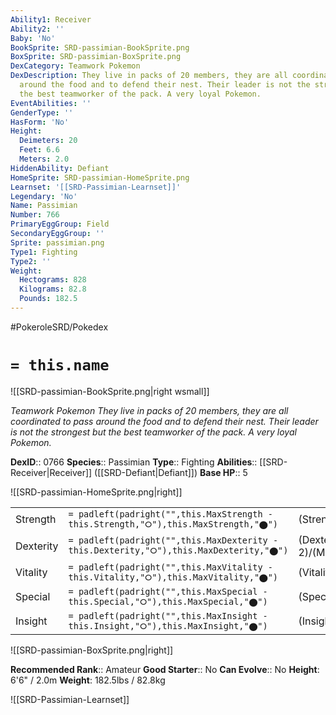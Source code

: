 ```yaml
---
Ability1: Receiver
Ability2: ''
Baby: 'No'
BookSprite: SRD-passimian-BookSprite.png
BoxSprite: SRD-passimian-BoxSprite.png
DexCategory: Teamwork Pokemon
DexDescription: They live in packs of 20 members, they are all coordinated to pass
  around the food and to defend their nest. Their leader is not the strongest but
  the best teamworker of the pack. A very loyal Pokemon.
EventAbilities: ''
GenderType: ''
HasForm: 'No'
Height:
  Deimeters: 20
  Feet: 6.6
  Meters: 2.0
HiddenAbility: Defiant
HomeSprite: SRD-passimian-HomeSprite.png
Learnset: '[[SRD-Passimian-Learnset]]'
Legendary: 'No'
Name: Passimian
Number: 766
PrimaryEggGroup: Field
SecondaryEggGroup: ''
Sprite: passimian.png
Type1: Fighting
Type2: ''
Weight:
  Hectograms: 828
  Kilograms: 82.8
  Pounds: 182.5
---
```


#PokeroleSRD/Pokedex

# `= this.name`

![[SRD-passimian-BookSprite.png|right wsmall]]

*Teamwork Pokemon*
*They live in packs of 20 members, they are all coordinated to pass around the food and to defend their nest. Their leader is not the strongest but the best teamworker of the pack. A very loyal Pokemon.*

**DexID**:: 0766
**Species**:: Passimian
**Type**:: Fighting
**Abilities**:: [[SRD-Receiver|Receiver]] ([[SRD-Defiant|Defiant]])
**Base HP**:: 5

![[SRD-passimian-HomeSprite.png|right]]

|           |                                                                                        |                                          |
| --------- | -------------------------------------------------------------------------------------- | ---------------------------------------- |
| Strength  | `= padleft(padright("",this.MaxStrength - this.Strength,"⭘"),this.MaxStrength,"⬤")`    | (Strength::3)/(MaxStrength::7)   |
| Dexterity | `= padleft(padright("",this.MaxDexterity - this.Dexterity,"⭘"),this.MaxDexterity,"⬤")` | (Dexterity:: 2)/(MaxDexterity::5) |
| Vitality  | `= padleft(padright("",this.MaxVitality - this.Vitality,"⭘"),this.MaxVitality,"⬤")`    | (Vitality::2)/(MaxVitality::5)   |
| Special   | `= padleft(padright("",this.MaxSpecial - this.Special,"⭘"),this.MaxSpecial,"⬤")`       | (Special::1)/(MaxSpecial::3)     |
| Insight   | `= padleft(padright("",this.MaxInsight - this.Insight,"⭘"),this.MaxInsight,"⬤")`       | (Insight::2)/(MaxInsight::4)     |

![[SRD-passimian-BoxSprite.png|right]]

**Recommended Rank**:: Amateur
**Good Starter**:: No
**Can Evolve**:: No
**Height**: 6'6" / 2.0m
**Weight**: 182.5lbs / 82.8kg

![[SRD-Passimian-Learnset]]
